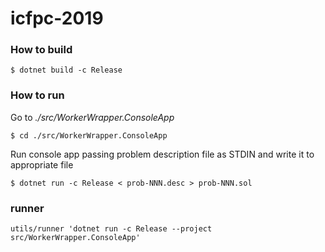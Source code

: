 # icfpc-2019

### How to build

```
$ dotnet build -c Release
```

### How to run

Go to _./src/WorkerWrapper.ConsoleApp_

```
$ cd ./src/WorkerWrapper.ConsoleApp
```

Run console app passing problem description file as STDIN and write it to appropriate file

```
$ dotnet run -c Release < prob-NNN.desc > prob-NNN.sol
```



### runner

```
utils/runner 'dotnet run -c Release --project src/WorkerWrapper.ConsoleApp'
```